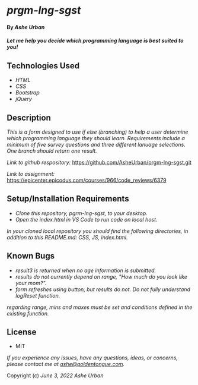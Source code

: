 # _prgm-lng-sgst_
####  By _Ashe Urban_
#### _Let me help you decide which programming language is best suited to you!_

## Technologies Used
* _HTML_
* _CSS_
* _Bootstrap_
* _jQuery_

## Description
_This is a form designed to use if else (branching) to help a user determine which programming language they should learn. Requirements include a minimum of five survey questions and three different lanuage selections. One branch should return one result._

_Link to github respository:_ https://github.com/AsheUrban/prgm-lng-sgst.git

_Link to assignment:_ https://epicenter.epicodus.com/courses/966/code_reviews/6379 

## Setup/Installation Requirements
* _Clone this repository, pgrm-lng-sgst, to your desktop._
* _Open the index.html in VS Code to run code on local host._

_In your cloned local repository you should find the following directories, in addition to this README.md: CSS, JS, index.html._ 

## Known Bugs

* _result3 is returned when no age information is submitted._
* _results do not currently depend on range, "How much do you look like your mom?"._
* _form refreshes using button, but results do not. Do not fully understand logReset function._

_regarding range, mins and maxes must be set and conditions defined in the existing function._

## License
* MIT

_If you experience any issues, have any questions, ideas, or concerns, please contact me at ashe@goldentongue.com._

Copyright (c) _June 3, 2022_ _Ashe Urban_